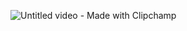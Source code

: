 ![Untitled video - Made with Clipchamp](https://github.com/PhChags/Pong/assets/107327241/2e8101ae-beb0-4f80-aa82-38dd8ef6f8b3)
